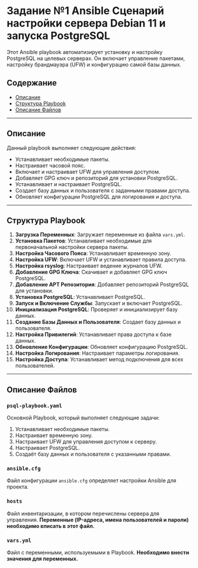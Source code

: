 # Задание №1 Ansible Сценарий настройки сервера Debian 11 и запуска PostgreSQL

Этот Ansible playbook автоматизирует установку и настройку PostgreSQL на целевых серверах. Он включает управление пакетами, настройку брандмауэра (UFW) и конфигурацию самой базы данных.

## Содержание

- [Описание](#описание)
- [Структура Playbook](#структура-playbook)
- [Описание Файлов](#описание-файлов)

---

## Описание

Данный playbook выполняет следующие действия:

- Устанавливает необходимые пакеты.
- Настраивает часовой пояс.
- Включает и настраивает UFW для управления доступом.
- Добавляет GPG ключ и репозиторий для установки PostgreSQL.
- Устанавливает и настраивает PostgreSQL.
- Создает базу данных и пользователя с заданными правами доступа.
- Обновляет конфигурации PostgreSQL для логирования и доступа.

---

## Структура Playbook

1. **Загрузка Переменных**: Загружает переменные из файла `vars.yml`.
2. **Установка Пакетов**: Устанавливает необходимые для первоначальной настройки сервера пакеты.
3. **Настройка Часового Пояса**: Устанавливает временную зону.
4. **Настройка UFW**: Включает UFW и устанавливает правила доступа.
5. **Настройка rsyslog**: Настраивает ведение журналов UFW.
6. **Добавление GPG Ключа**: Скачивает и добавляет GPG ключ PostgreSQL.
7. **Добавление APT Репозитория**: Добавляет репозиторий PostgreSQL для установки.
8. **Установка PostgreSQL**: Устанавливает PostgreSQL.
9. **Запуск и Включение Службы**: Запускает и включает PostgreSQL.
10. **Инициализация PostgreSQL**: Проверяет и инициализирует базу данных.
11. **Создание Базы Данных и Пользователя**: Создает базу данных и пользователя.
12. **Настройка Привилегий**: Устанавливает права доступа к базе данных.
13. **Обновление Конфигурации**: Обновляет конфигурацию PostgreSQL.
14. **Настройка Логирования**: Настраивает параметры логирования.
15. **Настройка Доступа**: Устанавливает метод подключения для всех пользователей.

---

## Описание Файлов

### `psql-playbook.yaml`
Основной Playbook, который выполняет следующие задачи:
1. Устанавливает необходимые пакеты.
2. Настраивает временную зону.
3. Настраивает UFW для управления доступом к серверу.
4. Настраивает PostgreSQL.
5. Создаёт базу данных и пользователя с указанными правами.

### `ansible.cfg`
Файл конфигурации `ansible.cfg` определяет настройки Ansible для проекта.

### `hosts`
Файл инвентаризации, в котором перечислены сервера для управления. **Переменные (IP-адреса, имена пользователей и пароли) необходимо вписать в этот файл.**

### `vars.yml`
Файл с переменными, используемыми в Playbook. **Необходимо внести значения для переменных.**

